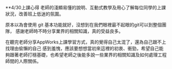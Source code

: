 **4/30上課心得
老師的淺顯易懂的說明、互動式教學及用心了解每位同學的上課狀況，改善班上低迷的氛圍。

原本以為會使用 git 基本功能就好，沒想到在我們眼裡最不起眼的git可以到整個團隊，
感謝老師時不時分享業界的相關知識，真的受益良多。

在聽完老師分享AppWorks上課學習方式，真的覺得自己太混了，還為自己跟不上找理由偷懶的自己
感到羞愧，應該要想想當初來這裡的初衷、衝勁，希望自己能夠跟著老師打穩基礎，也希望老師之後能多說一些業界的相關知識及如何處理工程師間的人際關係。

